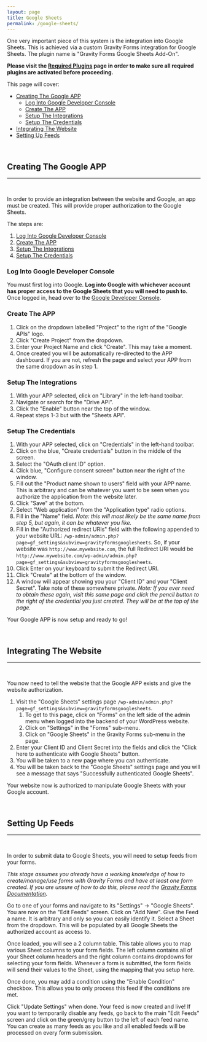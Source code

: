 ```yaml
---
layout: page
title: Google Sheets
permalink: /google-sheets/
---
```


One very important piece of this system is the integration into Google Sheets. This is achieved via a custom Gravity Forms integration for Google Sheets. The plugin name is "Gravity Forms Google Sheets Add-On".

**Please visit the [Required Plugins](/required-plugins/) page in order to make sure all required plugins are activated before proceeding.**

This page will cover:

- [Creating The Google APP](#google-app)
    - [Log Into Google Developer Console](#google-app-login)
    - [Create The APP](#google-app-create)
    - [Setup The Integrations](#google-app-integrations)
    - [Setup The Credentials](#google-app-credentials)
- [Integrating The Website](#integrating-website)
- [Setting Up Feeds](#feeds)

&nbsp;

## <a name="google-app"></a>Creating The Google APP
***

&nbsp;

In order to provide an integration between the website and Google, an app must be created. This will provide proper authorization to the Google Sheets.

The steps are:

1. [Log Into Google Developer Console](#google-app-login)
2. [Create The APP](#google-app-create)
3. [Setup The Integrations](#google-app-integrations)
4. [Setup The Credentials](#google-app-credentials)

### <a name="google-app-login"></a>Log Into Google Developer Console

You must first log into Google. **Log into Google with whichever account has proper access to the Google Sheets that you will need to push to.** Once logged in, head over to the [Google Developer Console](https://console.developers.google.com).

### <a name="google-app-create"></a>Create The APP 

1. Click on the dropdown labelled "Project" to the right of the "Google APIs" logo.
2. Click "Create Project" from the dropdown.
3. Enter your Project Name and click "Create". This may take a moment.
4. Once created you will be automatically re-directed to the APP dashboard. If you are not, refresh the page and select your APP from the same dropdown as in step 1.

### <a name="google-app-integrations"></a>Setup The Integrations

1. With your APP selected, click on "Library" in the left-hand toolbar.
2. Navigate or search for the "Drive API".
3. Click the "Enable" button near the top of the window.
4. Repeat steps 1-3 but with the "Sheets API".

### <a name="google-app-credentials"></a>Setup The Credentials

1. With your APP selected, click on "Credentials" in the left-hand toolbar.
2. Click on the blue, "Create credentials" button in the middle of the screen.
3. Select the "OAuth client ID" option.
4. Click blue, "Configure consent screen" button near the right of the window.
5. Fill out the "Product name shown to users" field with your APP name. This is arbitrary and can be whatever you want to be seen when you authorize the application from the website later.
6. Click "Save" at the bottom.
7. Select "Web application" from the "Application type" radio options.
8. Fill in the "Name" field. *Note: this will most likely be the same name from step 5, but again, it can be whatever you like.*
9. Fill in the "Authorized redirect URIs" field with the following appended to your website URL: `/wp-admin/admin.php?page=gf_settings&subview=gravityformsgooglesheets`. So, if your website was `http://www.mywebsite.com`, the full Redirect URI would be `http://www.mywebsite.com/wp-admin/admin.php?page=gf_settings&subview=gravityformsgooglesheets`.
10. Click Enter on your keyboard to submit the Redirect URI.
11. Click "Create" at the bottom of the window.
12. A window will appear showing you your "Client ID" and your "Client Secret". Take note of these somewhere private. *Note: If you ever need to obtain these again, visit this same page and click the pencil button to the right of the credential you just created. They will be at the top of the page.*

Your Google APP is now setup and ready to go!

&nbsp;

## <a name="integrating-website"></a>Integrating The Website
***

&nbsp;

You now need to tell the website that the Google APP exists and give the website authorization.

1. Visit the "Google Sheets" settings page `/wp-admin/admin.php?page=gf_settings&subview=gravityformsgooglesheets`.
    1. To get to this page, click on "Forms" on the left side of the admin menu when logged into the backend of your WordPress website.
    2. Click on "Settings" in the "Forms" sub-menu.
    3. Click on "Google Sheets" in the Gravity Forms sub-menu in the page.
2. Enter your Client ID and Client Secret into the fields and click the "Click here to authenticate with Google Sheets" button.
3. You will be taken to a new page where you can authenticate.
4. You will be taken back to the "Google Sheets" settings page and you will see a message that says "Successfully authenticated Google Sheets".

Your website now is authorized to manipulate Google Sheets with your Google account.

&nbsp;

## <a name="feeds"></a>Setting Up Feeds
***

&nbsp;

In order to submit data to Google Sheets, you will need to setup feeds from your forms.

*This stage assumes you already have a working knowledge of how to create/manage/use forms with Gravity Forms and have at least one form created. If you are unsure of how to do this, please read the [Gravity Forms Documentation](https://www.gravityhelp.com/documentation/article/getting-started/).*

Go to one of your forms and navigate to its "Settings" -> "Google Sheets". You are now on the "Edit Feeds" screen. Click on "Add New". Give the Feed a name. It is arbitrary and only so you can easily identify it. Select a Sheet from the dropdown. This will be populated by all Google Sheets the authorized account as access to.

Once loaded, you will see a 2 column table. This table allows you to map various Sheet columns to your form fields. The left column contains all of your Sheet column headers and the right column contains dropdowns for selecting your form fields. Whenever a form is submitted, the form fields will send their values to the Sheet, using the mapping that you setup here.

Once done, you may add a condition using the "Enable Condition" checkbox. This allows you to only process this feed if the conditions are met.

Click "Update Settings" when done. Your feed is now created and live! If you want to temporarily disable any feeds, go back to the main "Edit Feeds" screen and click on the green/grey button to the left of each feed name. You can create as many feeds as you like and all enabled feeds will be processed on every form submission.